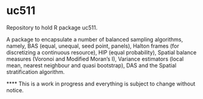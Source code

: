 # uc511
Repository to hold R package uc511.

A package to encapsulate a number of balanced sampling algorithms, namely, BAS (equal, unequal, seed point, panels), Halton frames (for discretizing a continuous resource), HIP (equal probability), Spatial balance measures (Voronoi and Modified Moran’s I), Variance estimators (local mean, nearest neighbour and quasi bootstrap), DAS and the Spatial stratification algorithm.
    
**** This is a work in progress and everything is subject to change without notice.
